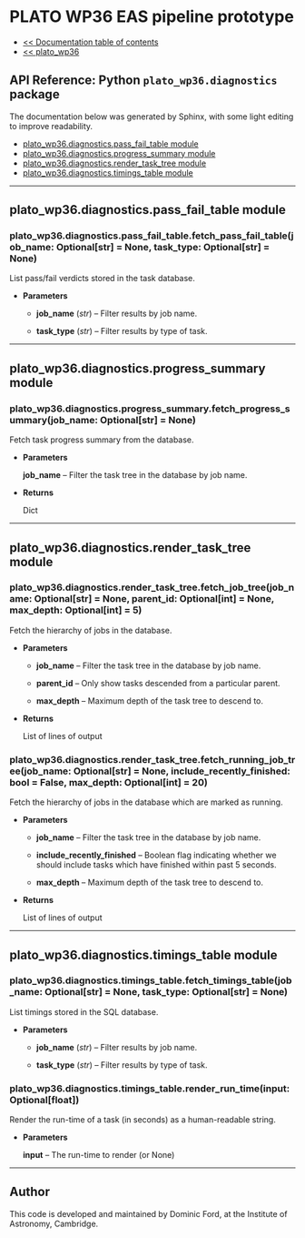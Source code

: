 # PLATO WP36 EAS pipeline prototype

* [<< Documentation table of contents](../contents.md)
* [<< plato_wp36](plato_wp36.md)

## API Reference: Python `plato_wp36.diagnostics` package

The documentation below was generated by Sphinx, with some light editing to improve readability.

* [plato_wp36.diagnostics.pass_fail_table module](plato_wp36.diagnostics.md#module-plato_wp36.diagnostics.pass_fail_table)
* [plato_wp36.diagnostics.progress_summary module](plato_wp36.diagnostics.md#module-plato_wp36.diagnostics.progress_summary)
* [plato_wp36.diagnostics.render_task_tree module](plato_wp36.diagnostics.md#module-plato_wp36.diagnostics.render_task_tree)
* [plato_wp36.diagnostics.timings_table module](plato_wp36.diagnostics.md#module-plato_wp36.diagnostics.timings_table)

---

## plato_wp36.diagnostics.pass_fail_table module


### plato_wp36.diagnostics.pass_fail_table.fetch_pass_fail_table(job_name: Optional[str] = None, task_type: Optional[str] = None)
List pass/fail verdicts stored in the task database.


* **Parameters**

    
    * **job_name** (*str*) – Filter results by job name.


    * **task_type** (*str*) – Filter results by type of task.

---

## plato_wp36.diagnostics.progress_summary module


### plato_wp36.diagnostics.progress_summary.fetch_progress_summary(job_name: Optional[str] = None)
Fetch task progress summary from the database.


* **Parameters**

    **job_name** – Filter the task tree in the database by job name.



* **Returns**

    Dict

---

## plato_wp36.diagnostics.render_task_tree module


### plato_wp36.diagnostics.render_task_tree.fetch_job_tree(job_name: Optional[str] = None, parent_id: Optional[int] = None, max_depth: Optional[int] = 5)
Fetch the hierarchy of jobs in the database.


* **Parameters**

    
    * **job_name** – Filter the task tree in the database by job name.


    * **parent_id** – Only show tasks descended from a particular parent.


    * **max_depth** – Maximum depth of the task tree to descend to.



* **Returns**

    List of lines of output



### plato_wp36.diagnostics.render_task_tree.fetch_running_job_tree(job_name: Optional[str] = None, include_recently_finished: bool = False, max_depth: Optional[int] = 20)
Fetch the hierarchy of jobs in the database which are marked as running.


* **Parameters**

    
    * **job_name** – Filter the task tree in the database by job name.


    * **include_recently_finished** – Boolean flag indicating whether we should include tasks which have finished within past 5 seconds.


    * **max_depth** – Maximum depth of the task tree to descend to.



* **Returns**

    List of lines of output

---

## plato_wp36.diagnostics.timings_table module


### plato_wp36.diagnostics.timings_table.fetch_timings_table(job_name: Optional[str] = None, task_type: Optional[str] = None)
List timings stored in the SQL database.


* **Parameters**

    
    * **job_name** (*str*) – Filter results by job name.


    * **task_type** (*str*) – Filter results by type of task.



### plato_wp36.diagnostics.timings_table.render_run_time(input: Optional[float])
Render the run-time of a task (in seconds) as a human-readable string.


* **Parameters**

    **input** – The run-time to render (or None)

---

## Author

This code is developed and maintained by Dominic Ford, at the Institute of Astronomy, Cambridge.
